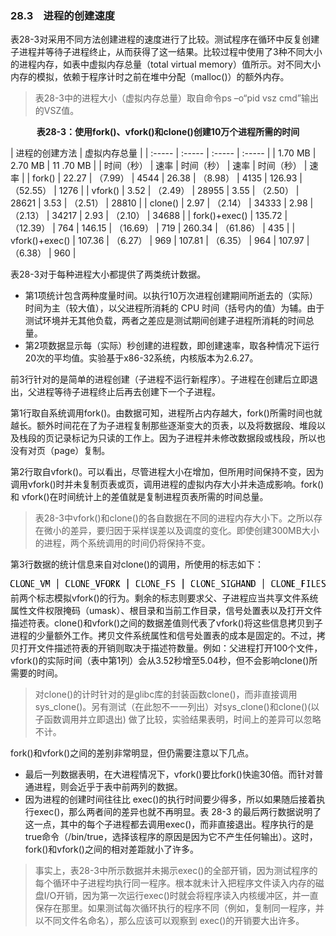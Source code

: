 ### 28.3　进程的创建速度

表28-3对采用不同方法创建进程的速度进行了比较。测试程序在循环中反复创建子进程并等待子进程终止，从而获得了这一结果。比较过程中使用了3种不同大小的进程内存，如表中虚拟内存总量（total virtual memory）值所示。对不同大小内存的模拟，依赖于程序计时之前在堆中分配（malloc()）的额外内存。

> 表28-3中的进程大小（虚拟内存总量）取自命令ps –o“pid vsz cmd”输出的VSZ值。

<center class="my_markdown"><b class="my_markdown">表28-3：使用fork()、vfork()和clone()创建10万个进程所需的时间</b></center>

| 进程的创建方法 | 虚拟内存总量 |
| :-----  | :-----  | :-----  | :-----  |
| 1.70 MB | 2.70 MB | 11 .70 MB |
| 时间（秒） | 速率 | 时间（秒） | 速率 | 时间（秒） | 速率 |
| fork() | 22.27 | （7.99） | 4544 | 26.38 | （8.98） | 4135 | 126.93 | （52.55） | 1276 |
| vfork() | 3.52 | （2.49） | 28955 | 3.55 | （2.50） | 28621 | 3.53 | （2.51） | 28810 |
| clone() | 2.97 | （2.14） | 34333 | 2.98 | （2.13） | 34217 | 2.93 | （2.10） | 34688 |
| fork()+exec() | 135.72 | （12.39） | 764 | 146.15 | （16.69） | 719 | 260.34 | （61.86） | 435 |
| vfork()+exec() | 107.36 | （6.27） | 969 | 107.81 | （6.35） | 964 | 107.97 | （6.38） | 960 |

表28-3对于每种进程大小都提供了两类统计数据。

+ 第1项统计包含两种度量时间。以执行10万次进程创建期间所逝去的（实际）时间为主（较大值），以父进程所消耗的 CPU 时间（括号内的值）为辅。由于测试环境并无其他负载，两者之差应是测试期间创建子进程所消耗的时间总量。
+ 第2项数据显示每（实际）秒创建的进程数，即创建速率，取各种情况下运行20次的平均值。实验基于x86-32系统，内核版本为2.6.27。

前3行针对的是简单的进程创建（子进程不运行新程序）。子进程在创建后立即退出，父进程等待子进程终止后再去创建下一个子进程。

第1行取自系统调用fork()。由数据可知，进程所占内存越大，fork()所需时间也就越长。额外时间花在了为子进程复制那些逐渐变大的页表，以及将数据段、堆段以及栈段的页记录标记为只读的工作上。因为子进程并未修改数据段或栈段，所以也没有对页（page）复制。

第2行取自vfork()。可以看出，尽管进程大小在增加，但所用时间保持不变，因为调用vfork()时并未复制页表或页，调用进程的虚拟内存大小并未造成影响。fork()和 vfork()在时间统计上的差值就是复制进程页表所需的时间总量。

> 表28-3中vfork()和clone()的各自数据在不同的进程内存大小下。之所以存在微小的差异，要归因于采样误差以及调度的变化。即使创建300MB大小的进程，两个系统调用的时间仍将保持不变。

第3行数据的统计信息来自对clone()的调用，所使用的标志如下：



![770.png](../images/770.png)
前两个标志模拟vfork()的行为。剩余的标志则要求父、子进程应当共享文件系统属性文件权限掩码（umask）、根目录和当前工作目录，信号处置表以及打开文件描述符表。clone()和vfork()之间的数据差值则代表了vfork()将这些信息拷贝到子进程的少量额外工作。拷贝文件系统属性和信号处置表的成本是固定的。不过，拷贝打开文件描述符表的开销则取决于描述符数量。例如：父进程打开100个文件，vfork()的实际时间（表中第1列）会从3.52秒增至5.04秒，但不会影响clone()所需要的时间。

> 对clone()的计时针对的是glibc库的封装函数clone()，而非直接调用sys_clone()。另有测试（在此恕不一一列出）对sys_clone()和clone()(以子函数调用并立即退出) 做了比较，实验结果表明，时间上的差异可以忽略不计。

fork()和vfork()之间的差别非常明显，但仍需要注意以下几点。

+ 最后一列数据表明，在大进程情况下，vfork()要比fork()快逾30倍。而针对普通进程，则会近乎于表中前两列的数据。
+ 因为进程的创建时间往往比 exec()的执行时间要少得多，所以如果随后接着执行exec()，那么两者间的差异也就不再明显。表 28-3 的最后两行数据说明了这一点，其中的每个子进程都去调用exec()，而非直接退出。程序执行的是true命令（/bin/true，选择该程序的原因是因为它不产生任何输出）。这时，fork()和vfork()之间的相对差距就小了许多。

> 事实上，表28-3中所示数据并未揭示exec()的全部开销，因为测试程序的每个循环中子进程均执行同一程序。根本就未计入把程序文件读入内存的磁盘I/O开销，因为第一次运行exec()时就会将程序读入内核缓冲区，并一直保存在那里。如果测试每次循环执行的程序不同（例如，复制同一程序，并以不同文件名命名），那么应该可以观察到 exec()的开销要大出许多。

